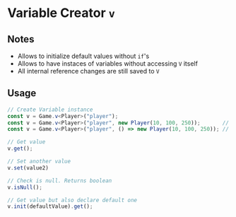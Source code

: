 # Variable Creator `v`

## Notes
* Allows to initialize default values without `if`'s
* Allows to have instaces of variables without accessing `V` itself
* All internal reference changes are still saved to `V`

## Usage
```ts
// Create Variable instance
const v = Game.v<Player>("player");
const v = Game.v<Player>("player", new Player(10, 100, 250));       // Default value
const v = Game.v<Player>("player", () => new Player(10, 100, 250)); // Default value as function

// Get value
v.get();

// Set another value
v.set(value2)

// Check is null. Returns boolean
v.isNull();

// Get value but also declare default one
v.init(defaultValue).get();
```